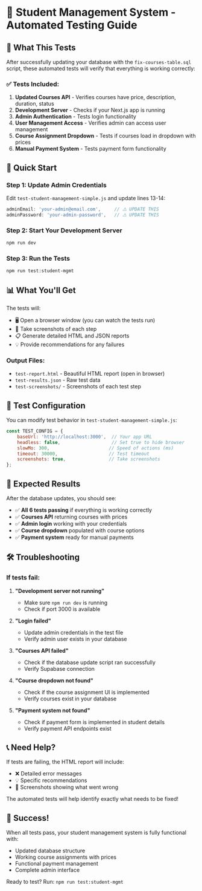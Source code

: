 # 🧪 Student Management System - Automated Testing Guide

## 🎯 What This Tests

After successfully updating your database with the `fix-courses-table.sql` script, these automated tests will verify that everything is working correctly:

### ✅ Tests Included:
1. **Updated Courses API** - Verifies courses have price, description, duration, status
2. **Development Server** - Checks if your Next.js app is running
3. **Admin Authentication** - Tests login functionality
4. **User Management Access** - Verifies admin can access user management
5. **Course Assignment Dropdown** - Tests if courses load in dropdown with prices
6. **Manual Payment System** - Tests payment form functionality

## 🚀 Quick Start

### Step 1: Update Admin Credentials
Edit `test-student-management-simple.js` and update lines 13-14:
```javascript
adminEmail: 'your-admin@email.com',     // ⚠️ UPDATE THIS
adminPassword: 'your-admin-password',   // ⚠️ UPDATE THIS
```

### Step 2: Start Your Development Server
```bash
npm run dev
```

### Step 3: Run the Tests
```bash
npm run test:student-mgmt
```

## 📊 What You'll Get

The tests will:
- 🖥️ Open a browser window (you can watch the tests run)
- 📸 Take screenshots of each step
- 📋 Generate detailed HTML and JSON reports
- 💡 Provide recommendations for any failures

### Output Files:
- `test-report.html` - Beautiful HTML report (open in browser)
- `test-results.json` - Raw test data
- `test-screenshots/` - Screenshots of each test step

## 🔧 Test Configuration

You can modify test behavior in `test-student-management-simple.js`:

```javascript
const TEST_CONFIG = {
    baseUrl: 'http://localhost:3000',  // Your app URL
    headless: false,                   // Set true to hide browser
    slowMo: 300,                      // Speed of actions (ms)
    timeout: 30000,                   // Test timeout
    screenshots: true,                // Take screenshots
};
```

## 🎯 Expected Results

After the database updates, you should see:
- ✅ **All 6 tests passing** if everything is working correctly
- ✅ **Courses API** returning courses with prices
- ✅ **Admin login** working with your credentials  
- ✅ **Course dropdown** populated with course options
- ✅ **Payment system** ready for manual payments

## 🛠️ Troubleshooting

### If tests fail:

1. **"Development server not running"**
   - Make sure `npm run dev` is running
   - Check if port 3000 is available

2. **"Login failed"**
   - Update admin credentials in the test file
   - Verify admin user exists in your database

3. **"Courses API failed"**
   - Check if the database update script ran successfully
   - Verify Supabase connection

4. **"Course dropdown not found"**
   - Check if the course assignment UI is implemented
   - Verify courses exist in your database

5. **"Payment system not found"**
   - Check if payment form is implemented in student details
   - Verify payment API endpoints exist

## 📞 Need Help?

If tests are failing, the HTML report will include:
- ❌ Detailed error messages
- 💡 Specific recommendations
- 📸 Screenshots showing what went wrong

The automated tests will help identify exactly what needs to be fixed!

## 🎉 Success!

When all tests pass, your student management system is fully functional with:
- Updated database structure
- Working course assignments with prices
- Functional payment management
- Complete admin interface

Ready to test? Run: `npm run test:student-mgmt`
